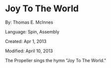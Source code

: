 # Joy To The World

By: Thomas E. McInnes

Language: Spin, Assembly

Created: Apr 1, 2013

Modified: April 10, 2013

The Propeller sings the hymn "Joy To The World."
